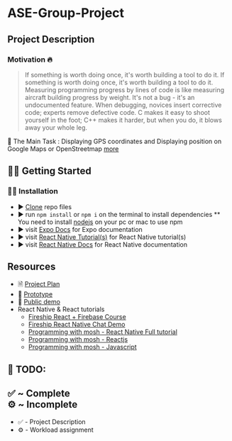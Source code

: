 # ASE-Group-Project
## Project Description
  ### Motivation 🔥
> If something is worth doing once, it's worth building a tool to do it. 
> If something is worth doing once, it's worth building a tool to do it. 
> Measuring programming progress by lines of code is like measuring aircraft building progress by weight. 
> It's not a bug - it's an undocumented feature. 
> When debugging, novices insert corrective code; experts remove defective code. 
> C makes it easy to shoot yourself in the foot; C++ makes it harder, but when you do, it blows away your whole leg.

🔨 The Main Task :  Displaying GPS coordinates and Displaying position on Google Maps or OpenStreetmap [more](http://users.sussex.ac.uk/~hh435/ase/task2.html)
 
## 🏋️‍♂️ Getting Started
   ### 🧑‍💻 Installation
  * ▶️ [Clone](https://github.com/georgewood749/ASE-Group-Project/archive/refs/heads/main.zip) repo files
  * ▶️ run ``npm install`` or ``npm i`` on the terminal to install dependencies
    ** You need to install [nodejs](https://nodejs.org/en/) on your pc or mac to use npm
  * ▶️ visit [Expo Docs](https://docs.expo.dev/) for Expo documentation
  * ▶️ visit [React Native Tutorial(s)](https://reactnative.dev/docs/tutorial) for React Native tutorial(s)
  * ▶️ visit [React Native Docs](https://reactnative.dev/docs) for React Native documentation

## Resources
  * 🗎 [Project Plan](https://docs.google.com/document/d/1Usbg4svs-ktXkySsy2iZw_m6-oGI9zH6Pl2AX3vaeGY/edit)
  * 🎨 [Prototype](https://www.figma.com/files/team/1029739667584098877/ASE-Project?fuid=834365827486728658)
  * 🥨 [Public demo](https://snack.expo.dev/@boboexperience/github.com-bobo-byte-price-paid-uk)
  * React Native & React tutorials
    * [Fireship React + Firebase Course](https://fireship.io/courses/react-next-firebase/)
    * [Fireship React Native Chat Demo](https://fireship.io/courses/react-next-firebase/)
    * [Programming with mosh - React Native Full tutorial](https://www.youtube.com/watch?v=0-S5a0eXPoc&list=PLTjRvDozrdlw5En5v2xrBr_EqieHf7hGs&index=3)
    * [Programming with mosh - Reactjs](https://www.youtube.com/watch?v=Ke90Tje7VS0&list=PLTjRvDozrdlw5En5v2xrBr_EqieHf7hGs&index=2)
    * [Programming with mosh - Javascript](https://www.youtube.com/watch?v=W6NZfCO5SIk&list=PLTjRvDozrdlw5En5v2xrBr_EqieHf7hGs&index=5)

## 🚧 TODO:
  ✅ ~ Complete \
  ⚙️ ~ Incomplete
  ---
  * ✅ - Project Description
  * ⚙️ - Workload assignment
